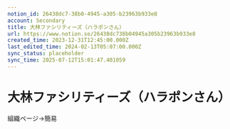 ```yaml
---
notion_id: 26438dc7-38b0-4945-a305-b23963b933e8
account: Secondary
title: 大林ファシリティーズ（ハラポンさん）
url: https://www.notion.so/26438dc738b04945a305b23963b933e8
created_time: 2023-12-31T12:45:00.000Z
last_edited_time: 2024-02-13T05:07:00.000Z
sync_status: placeholder
sync_time: 2025-07-12T15:01:47.401059
---
```

# 大林ファシリティーズ（ハラポンさん）

組織ページ→簡易